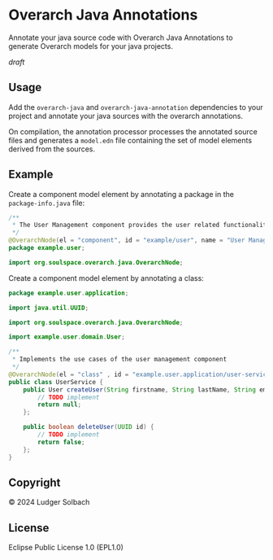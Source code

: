 # Overarch Java Annotations
Annotate your java source code with Overarch Java Annotations to generate Overarch models for your java projects.

*draft*

## Usage
Add the `overarch-java` and `overarch-java-annotation` dependencies to your project
and annotate your java sources with the overarch annotations.

On compilation, the annotation processor processes the annotated source files
and generates a `model.edn` file containing the set of model elements derived
from the sources.

## Example

Create a component model element by annotating a package in the `package-info.java` file:
```java
/**
 * The User Management component provides the user related functionality.
 */
@OverarchNode(el = "component", id = "example/user", name = "User Management")
package example.user;

import org.soulspace.overarch.java.OverarchNode;
```

Create a component model element by annotating a class:
```java
package example.user.application;

import java.util.UUID;

import org.soulspace.overarch.java.OverarchNode;

import example.user.domain.User;

/**
 * Implements the use cases of the user management component
 */
@OverarchNode(el = "class" , id = "example.user.application/user-service")
public class UserService {
    public User createUser(String firstname, String lastName, String email) {
        // TODO implement
        return null;
    };

    public boolean deleteUser(UUID id) {
        // TODO implement
        return false;
    };
}
```

## Copyright
© 2024 Ludger Solbach

## License
Eclipse Public License 1.0 (EPL1.0)
